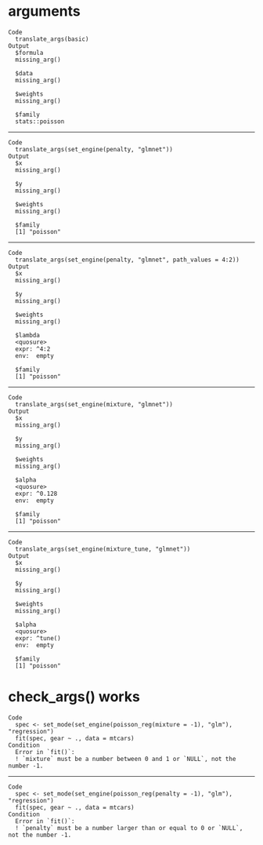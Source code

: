 # arguments

    Code
      translate_args(basic)
    Output
      $formula
      missing_arg()
      
      $data
      missing_arg()
      
      $weights
      missing_arg()
      
      $family
      stats::poisson
      

---

    Code
      translate_args(set_engine(penalty, "glmnet"))
    Output
      $x
      missing_arg()
      
      $y
      missing_arg()
      
      $weights
      missing_arg()
      
      $family
      [1] "poisson"
      

---

    Code
      translate_args(set_engine(penalty, "glmnet", path_values = 4:2))
    Output
      $x
      missing_arg()
      
      $y
      missing_arg()
      
      $weights
      missing_arg()
      
      $lambda
      <quosure>
      expr: ^4:2
      env:  empty
      
      $family
      [1] "poisson"
      

---

    Code
      translate_args(set_engine(mixture, "glmnet"))
    Output
      $x
      missing_arg()
      
      $y
      missing_arg()
      
      $weights
      missing_arg()
      
      $alpha
      <quosure>
      expr: ^0.128
      env:  empty
      
      $family
      [1] "poisson"
      

---

    Code
      translate_args(set_engine(mixture_tune, "glmnet"))
    Output
      $x
      missing_arg()
      
      $y
      missing_arg()
      
      $weights
      missing_arg()
      
      $alpha
      <quosure>
      expr: ^tune()
      env:  empty
      
      $family
      [1] "poisson"
      

# check_args() works

    Code
      spec <- set_mode(set_engine(poisson_reg(mixture = -1), "glm"), "regression")
      fit(spec, gear ~ ., data = mtcars)
    Condition
      Error in `fit()`:
      ! `mixture` must be a number between 0 and 1 or `NULL`, not the number -1.

---

    Code
      spec <- set_mode(set_engine(poisson_reg(penalty = -1), "glm"), "regression")
      fit(spec, gear ~ ., data = mtcars)
    Condition
      Error in `fit()`:
      ! `penalty` must be a number larger than or equal to 0 or `NULL`, not the number -1.

